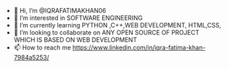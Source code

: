 - 👋 Hi, I’m @IQRAFATIMAKHAN06
- 👀 I’m interested in SOFTWARE ENGINEERING
- 🌱 I’m currently learning PYTHON ,C++,WEB DEVELOPMENT, HTML,CSS,
- 💞️ I’m looking to collaborate on ANY OPEN SOURCE OF PROJECT WHICH IS BASED ON WEB DEVELOPMENT
- 📫 How to reach me https://www.linkedin.com/in/iqra-fatima-khan-7984a5253/

<!---
IQRAFATIMAKHAN06/IQRAFATIMAKHAN06 is a ✨ special ✨ repository because its `README.md` (this file) appears on your GitHub profile.
You can click the Preview link to take a look at your changes.
--->
